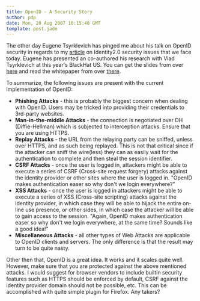 ```yaml
---
title: OpenID - A Security Story
author: pdp
date: Mon, 20 Aug 2007 10:15:48 GMT
template: post.jade
---
```


The other day Eugene Tsyrklevich has pinged me about his talk on OpenID security in regards to my [article](/blog/identity-20-security) on Identity2.0 security issues that we face today. Eugene has presented an co-authored his research with Vlad Tsyrklevich at this year's BlackHat US. You can get the slides from over [here](https://www.blackhat.com/presentations/bh-usa-07/Tsyrklevich/Presentation/bh-usa-07-tsyrklevich.pdf) and read the whitepaper from over [there](https://www.blackhat.com/presentations/bh-usa-07/Tsyrklevich/Whitepaper/bh-usa-07-tsyrklevich-WP.pdf).

To summarize, the following issues are present with the current implementation of OpenID:

* **Phishing Attacks** - this is probably the biggest concern when dealing with OpenID. Users may be tricked into providing their credentials to 3rd-party websites.
* **Man-in-the-middle Attacks** - the connection is negotiated over DH (Diffie-Hellman) which is subjected to interception attacks. Ensure that you are using HTTPS.
* **Replay Attacks** - the URL from the relaying party can be sniffed, unless over HTTPS, and as such being replayed. This is not that critical since if the attacker can sniff the wire(less) they can as easily wait for the authentication to complete and then steal the session identifier.
* **CSRF Attacks** - once the user is logged in, attackers might be able to execute a series of CSRF (Cross-site request forgery) attacks against the identity provider or other sites where the user is logged in. "OpenID makes authentication easer so why don't we login everywhere?"
* **XSS Attacks** - once the user is logged in attackers might be able to execute a series of XSS (Cross-site scripting) attacks against the identity provider, in which case they will be able to hijack the entire on-line use presence, or other sides, in which case the attacker will be able to gain access to the session. "Again, OpenID makes authentication easer so why don't we login everywhere, at the same time? Sounds like a good idea!"
* **Miscellaneous Attacks** - all other types of Web Attacks are applicable to OpenID clients and servers. The only difference is that the result may turn to be quite nasty.

Other then that, OpenID is a great idea. It works and it scales quite well. However, make sure that you are protected against the above mentioned attacks. I would suggest for browser vendors to include builtin security features such as HTTPS should be enforced by default, CSRF against the identity provider domain should not be possible, etc. This can be accomplished with quite simple plugin for Firefox. Any takers?
